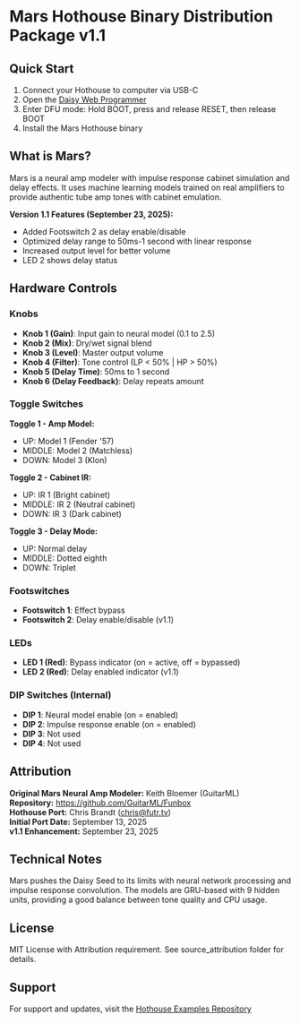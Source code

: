 # Mars Hothouse Binary Distribution Package v1.1

## Quick Start
1. Connect your Hothouse to computer via USB-C
2. Open the [Daisy Web Programmer](https://electro-smith.github.io/Programmer/)
3. Enter DFU mode: Hold BOOT, press and release RESET, then release BOOT
4. Install the Mars Hothouse binary

## What is Mars?
Mars is a neural amp modeler with impulse response cabinet simulation and delay effects. It uses machine learning models trained on real amplifiers to provide authentic tube amp tones with cabinet emulation.

**Version 1.1 Features (September 23, 2025):**
- Added Footswitch 2 as delay enable/disable
- Optimized delay range to 50ms-1 second with linear response
- Increased output level for better volume
- LED 2 shows delay status

## Hardware Controls

### Knobs
- **Knob 1 (Gain)**: Input gain to neural model (0.1 to 2.5)
- **Knob 2 (Mix)**: Dry/wet signal blend
- **Knob 3 (Level)**: Master output volume
- **Knob 4 (Filter)**: Tone control (LP < 50% | HP > 50%)
- **Knob 5 (Delay Time)**: 50ms to 1 second
- **Knob 6 (Delay Feedback)**: Delay repeats amount

### Toggle Switches
**Toggle 1 - Amp Model:**
- UP: Model 1 (Fender '57)
- MIDDLE: Model 2 (Matchless)
- DOWN: Model 3 (Klon)

**Toggle 2 - Cabinet IR:**
- UP: IR 1 (Bright cabinet)
- MIDDLE: IR 2 (Neutral cabinet)  
- DOWN: IR 3 (Dark cabinet)

**Toggle 3 - Delay Mode:**
- UP: Normal delay
- MIDDLE: Dotted eighth
- DOWN: Triplet

### Footswitches
- **Footswitch 1**: Effect bypass
- **Footswitch 2**: Delay enable/disable (v1.1)

### LEDs
- **LED 1 (Red)**: Bypass indicator (on = active, off = bypassed)
- **LED 2 (Red)**: Delay enabled indicator (v1.1)

### DIP Switches (Internal)
- **DIP 1**: Neural model enable (on = enabled)
- **DIP 2**: Impulse response enable (on = enabled)
- **DIP 3**: Not used
- **DIP 4**: Not used

## Attribution
**Original Mars Neural Amp Modeler:** Keith Bloemer (GuitarML)  
**Repository:** https://github.com/GuitarML/Funbox  
**Hothouse Port:** Chris Brandt (chris@futr.tv)  
**Initial Port Date:** September 13, 2025  
**v1.1 Enhancement:** September 23, 2025

## Technical Notes
Mars pushes the Daisy Seed to its limits with neural network processing and impulse response convolution. The models are GRU-based with 9 hidden units, providing a good balance between tone quality and CPU usage.

## License
MIT License with Attribution requirement. See source_attribution folder for details.

## Support
For support and updates, visit the [Hothouse Examples Repository](https://github.com/clevelandmusicco/HothouseExamples)
